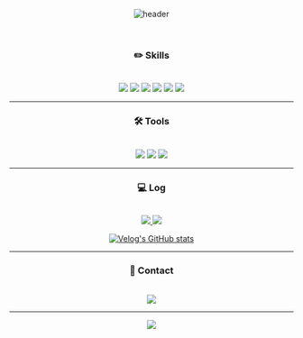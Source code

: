 <div align="center">

![header](https://capsule-render.vercel.app/api?type=rounded&color=79AC78&height=130&text=💡%20Ye%20Jin's%20Github️&fontSize=40&fontColor=FFFFFF)

<br>

### ✏️ Skills 

</br>

<img src="https://img.shields.io/badge/Java-007396?style=for-the-badge&logo=OpenJDK&logoColor=white"/>
<img src="https://img.shields.io/badge/JavaScript-F7DF1E?style=for-the-badge&logo=JavaScript&logoColor=white"/>
<img src="https://img.shields.io/badge/HTML5-E34F26?style=for-the-badge&logo=HTML5&logoColor=white" />
<img src="https://img.shields.io/badge/CSS3-1572B6?style=for-the-badge&logo=CSS3&logoColor=white" />
<img src="https://img.shields.io/badge/MySQL-4479A1?style=for-the-badge&logo=MySQL&logoColor=white"/>
<img src="https://img.shields.io/badge/jquery-0769AD?style=for-the-badge&logo=jquery&logoColor=white"/>

---

### 🛠️ Tools
<br>
<img src="https://img.shields.io/badge/eclipse ide-2C2255?style=for-the-badge&logo=eclipseide&logoColor=white"/>
<img src="https://img.shields.io/badge/Spring-6DB33F?style=for-the-badge&logo=Spring&logoColor=white"/>
<img src="https://img.shields.io/badge/tomcat-F8DC75?style=for-the-badge&logo=apachetomcat&logoColor=white"/>

---

### 💻 Log 
<br>

<a href="https://velog.io/@pockyjx_">
  <img src="https://img.shields.io/badge/Velog-20C997?style=for-the-badge&logo=Velog&logoColor=white"/>
</a>

<a href="https://www.notion.so/6efc351eb13946e2834ef17695b28a03">
  <img src="https://img.shields.io/badge/Notion-000000?style=for-the-badge&logo=Notion&logoColor=white"/>
</a>  


 [![Velog's GitHub stats](https://velog-readme-stats.vercel.app/api?name=pockyjx_&color=light)](https://velog.io/@pockyjx_)

---

### 📩 Contact
<br>
<a href="mailto:pockyjx@gmail.com">
  <img src="https://img.shields.io/badge/Gmail-d14836?style=for-the-badge&logo=Gmail&logoColor=white&link=pockyjx@gmail.com"/>
</a>

---


  <img src="https://github-readme-stats.vercel.app/api?username=pockyjx&show_icons=true">


</div>
